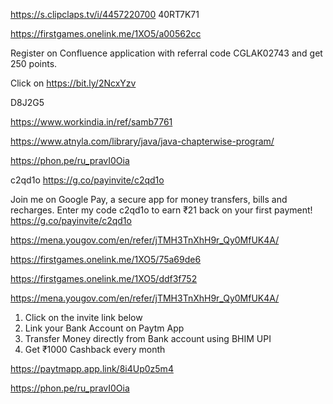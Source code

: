 https://s.clipclaps.tv/i/4457220700
 40RT7K71


https://firstgames.onelink.me/1XO5/a00562cc

Register on Confluence application with referral code CGLAK02743 and get 250 points. 

 Click on https://bit.ly/2NcxYzv



D8J2G5



https://www.workindia.in/ref/samb7761

https://www.atnyla.com/library/java/java-chapterwise-program/



https://phon.pe/ru_pravI0Oia

c2qd1o  https://g.co/payinvite/c2qd1o

Join me on Google Pay, a secure app for money transfers, bills and recharges. Enter my code c2qd1o to earn ₹21 back on your first payment! https://g.co/payinvite/c2qd1o

https://mena.yougov.com/en/refer/jTMH3TnXhH9r_Qy0MfUK4A/

https://firstgames.onelink.me/1XO5/75a69de6

https://firstgames.onelink.me/1XO5/ddf3f752

https://mena.yougov.com/en/refer/jTMH3TnXhH9r_Qy0MfUK4A/


1. Click on the invite link below
2. Link your Bank Account on Paytm App
3. Transfer Money directly from Bank account using BHIM UPI
4. Get ₹1000 Cashback every month

 https://paytmapp.app.link/8i4Up0z5m4

https://phon.pe/ru_pravI0Oia
